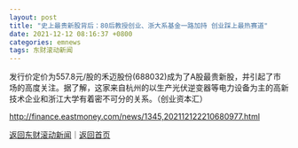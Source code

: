 ```yaml
---
layout: post
title: "史上最贵新股背后：80后教授创业、浙大系基金一路加持 创业踩上最热赛道"
date: 2021-12-12 08:16:37 +0800
categories: emnews
tags: 东财滚动新闻
---
```


发行价定价为557.8元/股的禾迈股份(688032)成为了A股最贵新股，并引起了市场的高度关注。据了解，这家来自杭州的以生产光伏逆变器等电力设备为主的高新技术企业和浙江大学有着密不可分的关系。（创业资本汇）

<http://finance.eastmoney.com/news/1345,202112122210680977.html>

[返回东财滚动新闻](//finews.withounder.com/emnews/)｜[返回首页](//finews.withounder.com/)